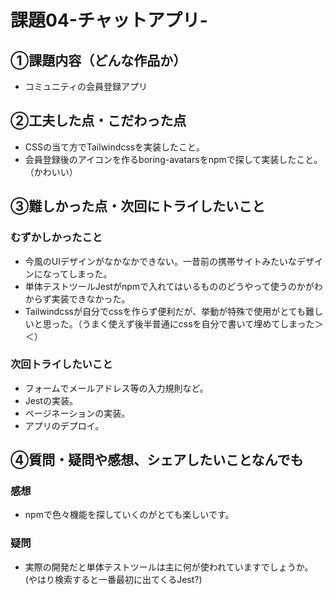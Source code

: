 # 課題04-チャットアプリ-

## ①課題内容（どんな作品か）
- コミュニティの会員登録アプリ

## ②工夫した点・こだわった点
- CSSの当て方でTailwindcssを実装したこと。
- 会員登録後のアイコンを作るboring-avatarsをnpmで探して実装したこと。（かわいい）

## ③難しかった点・次回にトライしたいこと
### むずかしかったこと
- 今風のUIデザインがなかなかできない。一昔前の携帯サイトみたいなデザインになってしまった。
- 単体テストツールJestがnpmで入れてはいるもののどうやって使うのかがわからず実装できなかった。
- Tailwindcssが自分でcssを作らず便利だが、挙動が特殊で使用がとても難しいと思った。（うまく使えず後半普通にcssを自分で書いて埋めてしまった＞＜）

### 次回トライしたいこと
- フォームでメールアドレス等の入力規則など。
- Jestの実装。
- ページネーションの実装。
- アプリのデプロイ。

## ④質問・疑問や感想、シェアしたいことなんでも
### 感想
- npmで色々機能を探していくのがとても楽しいです。

### 疑問
- 実際の開発だと単体テストツールは主に何が使われていますでしょうか。
  (やはり検索すると一番最初に出てくるJest?)
